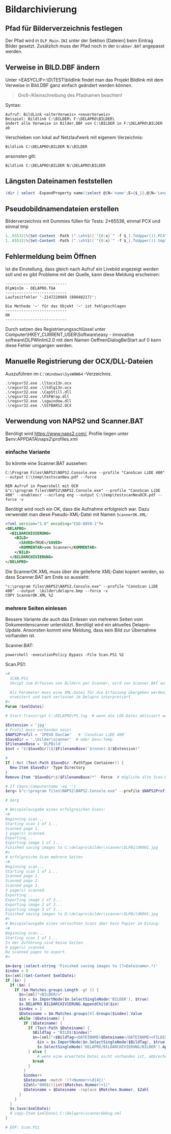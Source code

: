# Bildarchivierung

## Pfad für Bilderverzeichnis festlegen

Der Pfad wird in <Code>DLP_Main.INI</Code> unter der Sektion \[Dateien\] beim Eintrag Bilder gesetzt. Zusätzlich muss der Pfad noch in der <Code>Grabber.BAT</Code> angepasst werden.

## Verweise in BILD.DBF ändern

Unter \<EASYCLIP\>:\D\TEST\bildlink findet man das Projekt Bildlink mit dem Verweise in Bild.DBF ganz einfach geändert werden können.

> Groß-/Kleinschreibung des Pfadnamen beachten!

Syntax:
```CMD
Aufruf: BildLink <alterVerweis> <neuerVerweis>
Beispiel: Bildlink C:\BILDER\ F:\DELAPRO\BILDER\
ändert alle Verweise in Bilder.DBF von C:\BILDER in F:\DELAPRO\BILDER ab
```

Verschieben von lokal auf Netzlaufwerk mit eigenem Verzeichnis:

<Code>Bildlink C:\DELAPRO\BILDER N:\BILDER</Code>

ansonsten gilt:

<Code>Bildlink C:\DELAPRO\BILDER N:\DELAPRO\BILDER</Code>

## Längsten Dateinamen feststellen

```Powershell
(dir | select -ExpandProperty name)|select @{N='name';E={$_}},@{N='Length';E={$_.length}}|Sort length | select -Last 5
```

## Pseudobildnamendateien erstellen

Bilderverzeichnis mit Dummies füllen für Tests:
2\*65536, einmal PCX und einmal tmp
```Powershell
1..65532|%{Set-Content -Path (".\xht$((`"{0:x}`" -f $_).ToUpper()).PCX") -Value "$_"}
1..65532|%{Set-Content -Path (".\xht$((`"{0:x}`" -f $_).ToUpper()).tmp") -Value "$_"}
``` 

## Fehlermeldung beim Öffnen

Ist die Einstellung, dass gleich nach Aufruf ein Livebild angezeigt werden soll und es gibt Probleme mit der Quelle, kann diese Meldung erscheinen:

```
---------------------------
DlpWinIm - DELAPRO.TGA
---------------------------
Laufzeitfehler '-2147220969 (80040217)':

Die Methode '~' für das Objekt '~' ist fehlgeschlagen
---------------------------
OK   
---------------------------
```

Durch setzen des Registrierungsschlüssel unter Computer\HKEY_CURRENT_USER\Software\easy - innovative software\DLPWinIm\2.0 mit dem Namen OeffnenDialogBeiStart auf 0 kann diese Fehler umgangen werden.

## Manuelle Registrierung der OCX/DLL-Dateien

Auszuführen im <Code>C:\Windows\SysWOW64</Code> -Verzeichnis.
```
.\regsvr32.exe .\ltocx13n.ocx
.\regsvr32.exe .\ltdlg13n.ocx
.\regsvr32.exe .\CapStill.dll
.\regsvr32.exe .\FSFWrap.dll
.\regsvr32.exe .\sgwindow.dll
.\regsvr32.exe .\SSTBARS2.OCX
```

## Verwendung von NAPS2 und Scanner.BAT

Benötigt wird https://www.naps2.com/, Profile liegen unter $env:APPDATA\naps2\profiles.xml

### einfache Variante

So könnte eine Scanner.BAT aussehen:
```
C:\Program Files\NAPS2\NAPS2.Console.exe --profile "CanoScan LiDE 400" --output C:\temp\testscanNeu.pdf --force

REM Aufruf in Powershell mit OCR
&"c:\program files\NAPS2\NAPS2.Console.exe" --profile "CanoScan LiDE 400" --enableocr --ocrlang eng --output C:\temp\testscanNeuOCR.pdf --force -v
```

Benötigt wird noch ein OK, dass die Aufnahme erfolgreich war. Dazu verwendet man diese Pseudo-XML-Datei mit Namen <Code>ScannerOK.XML</Code>:

```XML
<?xml version="1.0" encoding="ISO-8859-1"?>
<DELAPRO>
  <BILDARCHIVIERUNG>
    <BILD>
      <SAVED>TRUE</SAVED>
      <KOMMENTAR>vom Scanner</KOMMENTAR>
    </BILD>
  </BILDARCHIVIERUNG>
</DELAPRO>
```

Die ScannerOK.XML muss über die gelieferte XML-Datei kopiert werden, so dass Scanner.BAT am Ende so aussieht:
```
"c:\program files\NAPS2\NAPS2.Console.exe" --profile "CanoScan LiDE 400" --output .\bilder\delapro.bmp --force -v
COPY ScannerOK.XML %2
```

### mehrere Seiten einlesen

Bessere Variante die auch das Einlesen von mehreren Seiten vom Dokumentenscanner unterstützt. Benötigt wird ein aktuelles Delapro-Update. Ansonsten kommt eine Meldung, dass kein Bild zur Übernahme vorhanden ist.

Scanner.BAT:
```
powershell -executionPolicy Bypass -File Scan.PS1 %2
```

Scan.PS1:
```Powershell
<#
  SCAN.PS1
  Skript zum Erfassen von Bildern per Scanner, wird von Scanner.BAT aufgerufen

  Als Parameter muss eine XML-Datei für die Erfassung übergeben werden, diese XML-Datei wird auch mit den erfassten Bildern
  erweitert und nach verlassen im Delapro interpretiert.
#>
Param ($xmlDatei)

# Start-Transcript C:\DELAPRO\PS.log  # wenn die LOG-Datei aktiviert wurde aber nicht existiert dann gibt es einen Syntaxfehler im Skript!

$Extension = 'jpg'
# Profil muss vorhanden sein!
$NAPS2Profil = 'IPEVO DocCam'   # 'CanoScan LiDE 400'
$SaveDir = '.\bilder\scanner'  # oder $env:Temp
$FilenameBase = 'DLPBild'
$out = "$($SaveDir)\$($FilenameBase)`$(nnnn).$($Extension)"

#
If (-Not (Test-Path $SaveDir -PathType Container)) {
  New-Item $SaveDir -Type Directory
}
Remove-Item "$SaveDir\$($FilenameBase)*" -Force  # mögliche alte Scan-Dateien entfernen

# If ($env:Computername -eq '')
$erg= &"c:\program files\NAPS2\NAPS2.Console.exe" --profile $NAPS2Profil --splitscans --output $out --force -v

# $erg

# Beispielausgabe eines erfolgreichen Scans:
<#
Beginning scan...
Starting scan 1 of 1...
Scanned page 1.
1 page(s) scanned.
Exporting...
Exporting image 1 of 1...
Finished saving images to C:\delapro\bilder\scanner\DLPBild0001.jpg
#>
# erfolgreiche Scan mehrere Seiten
<#
Beginning scan...
Starting scan 1 of 1...
Scanned page 1.
Scanned page 2.
Scanned page 3.
3 page(s) scanned.
Exporting...
Exporting image 1 of 3...
Exporting image 2 of 3...
Exporting image 3 of 3...
Finished saving images to D:\delapro\bilder\scanner\DLPBild0001.jpg
#>
# Beispielausgabe eines versuchten Scans aber kein Papier im Einzug:
<#
Beginning scan...
Starting scan 1 of 1...
In der Zuführung sind keine Seiten.
0 page(s) scanned.
No scanned pages to export.
#>

$m=$erg |select-string 'Finished saving images to (?<Dateiname>.*)'
$index = 0
$x=[xml](Get-Content $xmlDatei)
IF ($x) {
  If ($m) {
    If ($m.Matches.groups.Length -gt 1) {
      $n=[xml]"<BILDER/>"
      $in = $x.ImportNode($n.SelectSingleNode('BILDER'), $true)
      $x.DELAPRO.BILDARCHIVIERUNG.AppendChild($in)	
      $index = 1
      $Dateiname = $m.Matches.groups[0].Groups[$index].Value
      while ($Dateiname) {
        IF ($Dateiname) {
          If (Test-Path $Dateiname) {
            $BildTag = "BILD$($index)"
            $n=[xml]"<$BildTag><DATEINAME>$Dateiname</DATEINAME><FILEEXTENSION>$Extension</FILEEXTENSION></$BildTag>"
              $in = $x.ImportNode($n.SelectSingleNode($BildTag), $true)
              $x.SelectSingleNode('DELAPRO/BILDARCHIVIERUNG/BILDER').AppendChild($in)
          } else {
              # wenn eine erwartete Datei nicht vorhanden ist, abbrechen
            break
          }
        }
        $index++
        $Dateiname -match '(?<Nummer>\d{4})'
        $Zahl="000$(([int]$Matches.Nummer)+1)"
        $Dateiname = $Dateiname -replace $Matches.Nummer, $Zahl
      }
    }
  }
  $x.Save($xmlDatei)
  # copy-Item $xmlDatei C:\Delapro\scannerdebug.xml
}

# EOF: Scan.PS1
``` 
